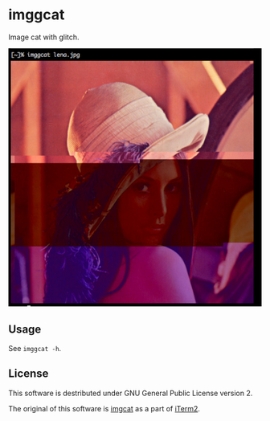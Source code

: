 # imggcat

Image cat with glitch.

![](example.jpg)

## Usage
See `imggcat -h`.

## License
This software is destributed under GNU General Public License version 2.

The original of this software is [imgcat](https://www.iterm2.com/utilities/imgcat) as a part of [iTerm2](https://www.iterm2.com).
